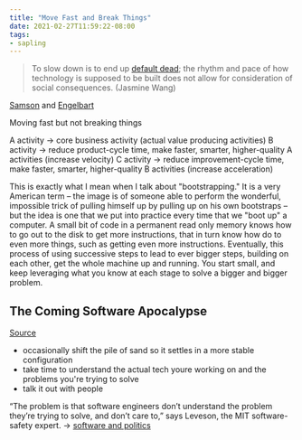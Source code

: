 ```yaml
---
title: "Move Fast and Break Things"
date: 2021-02-27T11:59:22-08:00
tags:
- sapling
---
```


> To slow down is to end up [default dead](http://www.paulgraham.com/aord.html); the rhythm and pace of how technology is supposed to be built does not allow for consideration of social consequences. (Jasmine Wang)

[Samson](https://www.samsonzhang.com/2021/01/19/how-to-innovate-and-create-a-culture-of-innovation.html) and [Engelbart](https://www.dougengelbart.org/content/view/348/000/)

Moving fast but not breaking things

A activity -> core business activity (actual value producing activities)
B activity -> reduce product-cycle time, make faster, smarter, higher-quality A activities (increase velocity)
C activity -> reduce improvement-cycle time, make faster, smarter, higher-quality B activities (increase acceleration)

This is exactly what I mean when I talk about "bootstrapping." It is a very American term – the image is of someone able to perform the wonderful, impossible trick of pulling himself up by pulling up on his own bootstraps – but the idea is one that we put into practice every time that we "boot up" a computer. A small bit of code in a permanent read only memory knows how to go out to the disk to get more instructions, that in turn know how do to even more things, such as getting even more instructions. Eventually, this process of using successive steps to lead to ever bigger steps, building on each other, get the whole machine up and running. You start small, and keep leveraging what you know at each stage to solve a bigger and bigger problem.

## The Coming Software Apocalypse
[Source](https://outline.com/AKHJUv)
- occasionally shift the pile of sand so it settles in a more stable configuration
- take time to understand the actual tech youre working on and the problems you're trying to solve
- talk it out with people

“The problem is that software engineers don’t understand the problem they’re trying to solve, and don’t care to,” says Leveson, the MIT software-safety expert. -> [software and politics](thoughts/software%20and%20politics.md)

